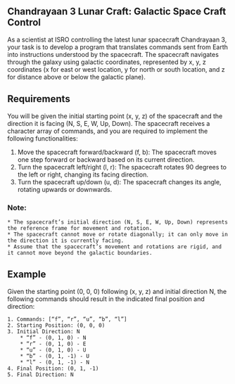 ## Chandrayaan 3 Lunar Craft: Galactic Space Craft Control

As a scientist at ISRO controlling the latest lunar spacecraft Chandrayaan 3, your task is to develop a program that translates commands sent from Earth into instructions understood by the spacecraft. The spacecraft navigates through the galaxy using galactic coordinates, represented by x, y, z coordinates (x for east or west location, y for north or south location, and z for distance above or below the galactic plane).

## Requirements

You will be given the initial starting point (x, y, z) of the spacecraft and the direction it is facing (N, S, E, W, Up, Down). The spacecraft receives a character array of commands, and you are required to implement the following functionalities:

  1. Move the spacecraft forward/backward (f, b): The spacecraft moves one step forward or backward based on its current direction.
  2. Turn the spacecraft left/right (l, r): The spacecraft rotates 90 degrees to the left or right, changing its facing direction.
  3. Turn the spacecraft up/down (u, d): The spacecraft changes its angle, rotating upwards or downwards.

  ### Note:

    * The spacecraft’s initial direction (N, S, E, W, Up, Down) represents the reference frame for movement and rotation.
    * The spacecraft cannot move or rotate diagonally; it can only move in the direction it is currently facing.
    * Assume that the spacecraft’s movement and rotations are rigid, and it cannot move beyond the galactic boundaries.

## Example

Given the starting point (0, 0, 0) following (x, y, z) and initial direction N, the following commands should result in the indicated final position and direction:

    1. Commands: [“f”, “r”, “u”, “b”, “l”]
    2. Starting Position: (0, 0, 0)
    3. Initial Direction: N
        * “f” - (0, 1, 0) - N
        * “r” - (0, 1, 0) - E
        * “u” - (0, 1, 0) - U
        * “b” - (0, 1, -1) - U
        * “l” - (0, 1, -1) - N
    4. Final Position: (0, 1, -1)
    5. Final Direction: N
